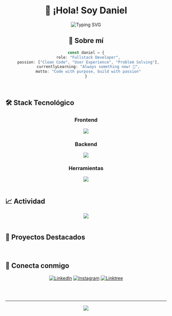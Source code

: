 <div align="center">
  
# 👋 ¡Hola! Soy Daniel
  
<img src="https://readme-typing-svg.herokuapp.com?font=Fira+Code&weight=600&size=28&pause=1000&color=36BCF7&center=true&vCenter=true&width=600&lines=Fullstack+Developer;Creando+experiencias+digitales;Apasionado+por+la+tecnología" alt="Typing SVG" />

</div>

<div align="center">
  
## 🚀 Sobre mí

```typescript
const daniel = {
  role: "Fullstack Developer",
  passion: ["Clean Code", "User Experience", "Problem Solving"],
  currentlyLearning: "Always something new! 🌱",
  motto: "Code with purpose, build with passion"
}
```

</div>

<br>

## 🛠️ Stack Tecnológico

<div align="center">

### Frontend
<img src="https://skillicons.dev/icons?i=html,css,js,ts,vue,react,bootstrap,tailwind&perline=8" />

### Backend  
<img src="https://skillicons.dev/icons?i=php,laravel,nodejs,mysql&perline=4" />

### Herramientas
<img src="https://skillicons.dev/icons?i=git,github,vscode,vercel,discord&perline=5" />

</div>

<br>



## 📈 Actividad

<div align="center">
  <img src="https://github-readme-activity-graph.vercel.app/graph?username=Dani3lCh&bg_color=1a1b27&color=38bdae&line=70a5fd&point=bf91f3&area=true&hide_border=true" />
</div>

<br>

## 🌟 Proyectos Destacados

<div align="center">
  

</div>

<br>

## 🤝 Conecta conmigo

<div align="center">
  
[![LinkedIn](https://img.shields.io/badge/LinkedIn-0077B5?style=for-the-badge&logo=linkedin&logoColor=white)](https://www.linkedin.com/in/cesar-chirinos-014675280/)
[![Instagram](https://img.shields.io/badge/Instagram-E4405F?style=for-the-badge&logo=instagram&logoColor=white)](https://www.instagram.com/chirinosdniel/)
[![Linktree](https://img.shields.io/badge/linktree-39E09B?style=for-the-badge&logo=linktree&logoColor=white)](https://linktr.ee/dani3lchirinos)

</div>

<br>



<br>

<div align="center">
  

---

<img src="https://capsule-render.vercel.app/api?type=waving&color=gradient&height=100&section=footer" />

</div>
